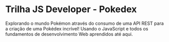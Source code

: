 # Trilha JS Developer - Pokedex


Explorando o mundo Pokémon através do consumo de uma API REST para a criação de uma Pokédex incrível! Usando o JavaScript e todos os fundamentos de desenvolvimento Web aprendidos até aqui.